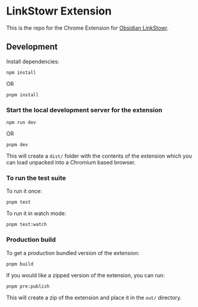 # LinkStowr Extension

This is the repo for the Chrome Extension for [Obsidian LinkStowr](https://github.com/joelseq/obsidian-linkstowr).

## Development

Install dependencies:
```
npm install
```

OR

```
pnpm install
```

### Start the local development server for the extension

```
npm run dev
```

OR

```
pnpm dev
```

This will create a `dist/` folder with the contents of the extension which you can load unpacked into a Chromium based browser.

### To run the test suite

To run it once:
```
pnpm test
```

To run it in watch mode:
```
pnpm test:watch
```

### Production build

To get a production bundled version of the extension:

```
pnpm build
```

If you would like a zipped version of the extension, you can run:
```
pnpm pre:publish
```
This will create a zip of the extension and place it in the `out/` directory.
